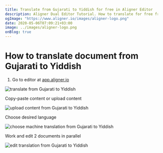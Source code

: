 ```yaml
---
title: Translate from Gujarati to Yiddish for free in Aligner Editor
description: Aligner Dual Editor Tutorial. How to translate for free from Gujarati to Yiddish. Aligner is multilingual document management platform. 
ogImage: "https://www.aligner.io/images/aligner-logo.png"
date: 2020-05-06T07:09:21+03:00
image: ../images/aligner-logo.png
onBlog: true
---
```


# How to translate document from Gujarati to Yiddish

1. Go to editor at [app.aligner.io](https://app.aligner.io "Aligner App web page")

![translate from Gujarati to Yiddish](../aligner-blank-editor.png "translate from Gujarati to Yiddish")

Copy-paste content or upload content

![upload content from Gujarati to Yiddish](../aligner-uploaded-document.png "upload content from Gujarati to Yiddish")

Choose desired language

![choose machine translation from Gujarati to Yiddish](../aligner-language-dropdown.png "choose machine translation from Gujarati to Yiddish")

Work and edit 2 documents in parallel

![edit translation from Gujarati to Yiddish](../aligner-double-sitded-editor.png "edit translation from Gujarati to Yiddish")

